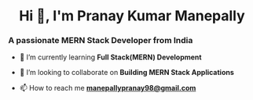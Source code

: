 <h1 align="center">Hi 👋, I'm Pranay Kumar Manepally</h1>
<h3>A passionate MERN Stack Developer from India</h3>
<!-- <img  alt="Coding" width="250" src="https://cdn.dribbble.com/users/1162077/screenshots/3848914/programmer.gif"/> -->





- 🌱 I’m currently learning **Full Stack(MERN) Development**

- 👯 I’m looking to collaborate on **Building MERN Stack Applications**

- 📫 How to reach me **manepallypranay98@gmail.com**
